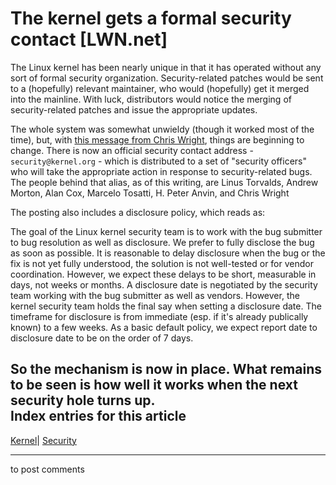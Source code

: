 # The kernel gets a formal security contact [LWN.net]

The Linux kernel has been nearly unique in that it has operated without any sort of formal security organization. Security-related patches would be sent to a (hopefully) relevant maintainer, who would (hopefully) get it merged into the mainline. With luck, distributors would notice the merging of security-related patches and issue the appropriate updates. 

The whole system was somewhat unwieldy (though it worked most of the time), but, with [this message from Chris Wright](/Articles/126942/), things are beginning to change. There is now an official security contact address - `security@kernel.org` \- which is distributed to a set of "security officers" who will take the appropriate action in response to security-related bugs. The people behind that alias, as of this writing, are Linus Torvalds, Andrew Morton, Alan Cox, Marcelo Tosatti, H. Peter Anvin, and Chris Wright 

The posting also includes a disclosure policy, which reads as: 

The goal of the Linux kernel security team is to work with the bug submitter to bug resolution as well as disclosure. We prefer to fully disclose the bug as soon as possible. It is reasonable to delay disclosure when the bug or the fix is not yet fully understood, the solution is not well-tested or for vendor coordination. However, we expect these delays to be short, measurable in days, not weeks or months. A disclosure date is negotiated by the security team working with the bug submitter as well as vendors. However, the kernel security team holds the final say when setting a disclosure date. The timeframe for disclosure is from immediate (esp. if it's already publically known) to a few weeks. As a basic default policy, we expect report date to disclosure date to be on the order of 7 days. 

So the mechanism is now in place. What remains to be seen is how well it works when the next security hole turns up.  
Index entries for this article  
---  
[Kernel](/Kernel/Index)| [Security](/Kernel/Index#Security)  
  


* * *

to post comments 
